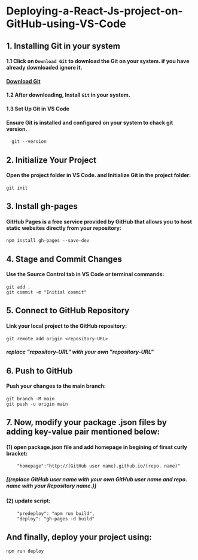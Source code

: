 # Deploying-a-React-Js-project-on-GitHub-using-VS-Code


## 1. Installing Git in your system

#### 1.1 Click on `Download Git` to download the Git on your system. if you have already downloaded ignore it.
#### [Download Git](https://git-scm.com/downloads) 

#### 1.2 After downloading, Install `Git` in your system.

#### 1.3 Set Up Git in VS Code
#### Ensure Git is installed and configured on your system to chack git version. <br />
      git --version


## 2. Initialize Your Project
#### Open the project folder in VS Code. and Initialize Git in the project folder:
    git init

## 3. Install gh-pages 
#### GitHub Pages is a free service provided by GitHub that allows you to host static websites directly from your repository:
    npm install gh-pages --save-dev

## 4. Stage and Commit Changes
#### Use the Source Control tab in VS Code or terminal commands:
    git add .
    git commit -m "Initial commit"

## 5. Connect to GitHub Repository
#### Link your local project to the GitHub repository:
    git remote add origin <repository-URL>
##### replace "repository-URL" with your own "repository-URL"

## 6. Push to GitHub
#### Push your changes to the main branch:
    git branch -M main
    git push -u origin main

## 7. Now, modify your package .json files by adding key-value pair mentioned below:
#### (1) open package.json file and add homepage in begining of firsst curly bracket:
        "homepage":"http://(GitHub user name).github.io/(repo. name)"
        
##### [(replace GitHub user name with your own GitHub user name and repo. name with your Repository name.)]
#### (2) update script:
        "predeploy": "npm run build",
        "deploy": "gh-pages -d build"

## And finally, deploy your project using:
    npm run deploy 
